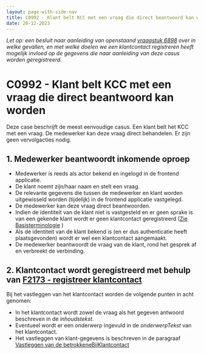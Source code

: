 ```yaml
---
layout: page-with-side-nav
title: C0992 - Klant belt KCC met een vraag die direct beantwoord kan worden.
date: 20-12-2023
---
```


_Let op: een besluit naar aanleiding van openstaand [vraagstuk 6898](./6898.md) over in welke gevallen, en met welke doelen we een klantcontact registreren heeft mogelijk invloed op de gegevens die naar aanleiding van deze casus worden geregistreerd._

# C0992 - Klant belt KCC met een vraag die direct beantwoord kan worden

Deze case beschrijft de meest eenvoudige casus. Een klant belt het KCC met een vraag. De medewerker kan deze vraag direct behandelen. Er zijn geen vervolgacties nodig.

## 1. Medewerker beantwoordt inkomende oproep

- Medewerker is reeds als actor bekend en ingelogd in de frontend applicatie.
- De klant noemt zijn/haar naam en stelt een vraag.
- De relevante gegevens die tussen de medewerker en klant worden uitgewisseld worden (tijdelijk) in de frontend applicatie vastgelegd.
- De medewerker kan deze vraag direct beantwoorden.
- Indien de identiteit van de klant niet is vastgesteld en er geen sprake is van een gekende klant wordt er geen klantcontact geregistreerd ([Zie Basisterminologie](../../basisterminologie.md#anoniem-telefoongesprek-leidt-niet-tot-vervolgacties) )
- Als de identiteit van de klant bekend is (en er dus authenticatie heeft plaatsgevonden) wordt er wel een klantcontact aangemaakt. 
- De medewerker beantwoordt de vraag van de klant, rond het gesprek af en verbreekt de verbinding.

## 2. Klantcontact wordt geregistreerd met behulp van [F2173 - registreer klantcontact](./2173)

Bij het vastleggen van het klantcontact worden de volgende punten in acht genomen:

- In het klantcontact wordt zowel de vraag als het gegeven antwoord beschreven in de *inhoudstekst*.
- Eventueel wordt er een onderwerp ingevuld in de *onderwerpTekst* van het klantcontact.
- Het vastleggen van klant-gegevens is beschreven in de paragraaf [Vastleggen van de betrokkeneBijKlantcontact](./2173.md#vastleggen-betrokkenebijklantcontact)
